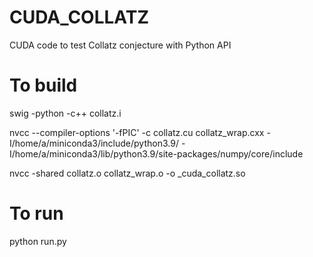 # CUDA_COLLATZ
CUDA code to test Collatz conjecture with Python API

# To build

swig -python -c++ collatz.i

nvcc --compiler-options '-fPIC' -c collatz.cu collatz_wrap.cxx -I/home/a/miniconda3/include/python3.9/ -I/home/a/miniconda3/lib/python3.9/site-packages/numpy/core/include

nvcc -shared collatz.o collatz_wrap.o -o _cuda_collatz.so

# To run

python run.py
